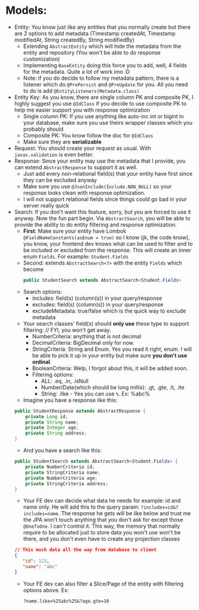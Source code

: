 # Models:

- Entity: You know just like any entities that you normally create but there are 2 options to add metadata (Timestamp createdAt, Timestamp modifiedAt, String
  createdBy, String modifiedBy)
    - Extending `AbstractEntity` which will hide the metadata from the entity and repository (You won't be able to do response customization)
    - Implementing `BaseEntity` doing this force you to add, well, 4 fields for the metadata. Quite a lot of work imo :D
    - Note: if you do decide to follow my metadata pattern, there is a listener which do `@PrePersist` and `@PreUpdate` for you. All you need to do is
      add `@EntityListeners(Metadata.class)`
- Entity Key: As you know, there are single column PK and composite PK, I highly suggest you use `@IdClass` if you decide to use composite PK to help me easier
  support you with response optimization
    - Single column PK: If you use anything like auto-inc int or bigint in your database, make sure you use theirs wrapper classes which you probably should
    - Composite PK: You know follow the doc for `@IdClass`
    - Make sure they are **serializable**
- Request: You should create your request as usual. With `javax.validation` is even better.
- Response: Since your entity may use the metadata that I provide, you can extend `AbstractResponse` to support it as well.
    - Just add every non-relational field(s) that your entity have first since they can be excluded anyway
    - Make sure you use `@JsonInclude(Include.NON_NULL)` so your response looks clean with response optimization.
    - I will not support relational fields since things could go bad in your server really quick
- Search: If you don't want this feature, sorry, but you are forced to use it anyway. Now the fun part begin. Via `AbstractSearch`, you will be able to provide
  the ability to do entity filtering and response optimization.
    - **First**: Make sure your entity have Lombok `@FieldNameConstants(asEnum = true)` so I know (jk, the code know), you know, your frontend dev knows what
      can be used to filter and to be included or excluded from the response. This will create an inner enum `Fields`. For example: `Student.Fields`
    - Second: extends `AbstractSearch<?>` with the entity `Fields` which become
      ```java
      public StudentSearch extends AbstractSearch<Student.Fields>
      ```
    - Search options:
        - includes: field(s) (column(s)) in your query/response
        - excludes: field(s) (column(s)) in your query/response
        - excludeMetadata: true/false which is the quick way to exclude metadata
    - Your search classes' field(s) should **only use** these type to support filtering: // FYI, you won't get away.
        - NumberCriteria: anything that is not decimal
        - DecimalCriteria: BigDecimal only for now.
        - StringCriteria: String and Enum. Yes you read it right, enum. I will be able to pick it up in your entity but make sure **you don't use ordinal**.
        - BooleanCriteria: Welp, I forgot about this, it will be added soon.
        - Filtering options:
            - ALL: .eq, .in, .isNull
            - Number/Date(which should be long millis): .gt, .gte, .lt, .lte
            - String: .like - Yes you can use `%`. Ex: %abc%
    - Imagine you have a response like this:
    ```java
    public StudentResponse extends AbstractResponse {
        private Long id;
        private String name;
        private Integer age;
        private String address;
    }
    ```
    - And you have a search like this:
    ```java
    public StudentSearch extends AbstractSearch<Student.Fields> {
        private NumberCriteria id;
        private StringCriteria name;
        private NumberCriteria age;
        private StringCriteria address;
    }
    ```
    - Your FE dev can decide what data he needs for example: id and name only. He will add this to the query param: `?includes=id&?includes=name`. The response
      he gets will be like below and trust me the JPA won't touch anything that you don't ask for except those `@OneToOne`. I can't control it. This way, the
      memory that normally require to be allocated just to store data you won't use won't be there, and you don't even have to create any projection classes
    ```json
    // This much data all the way from database to client
    {
       "id": 123,
       "name": "abc"
    }
    ```
    - Your FE dev can also filter a Slice/Page of the entity with filtering options above. Ex:
      ```
      ?name.like=%25abc%25&?age.gte=10
      ```